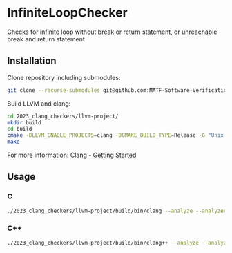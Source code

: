 # InfiniteLoopChecker

Checks for infinite loop without break or return statement, or unreachable break and return statement

## Installation

Clone repository including submodules:

```bash
git clone --recurse-submodules git@github.com:MATF-Software-Verification/2023_clang_checkers.git
```

Build LLVM and clang:

```bash
cd 2023_clang_checkers/llvm-project/
mkdir build
cd build
cmake -DLLVM_ENABLE_PROJECTS=clang -DCMAKE_BUILD_TYPE=Release -G "Unix Makefiles" ../llvm
make
```
For more information: [Clang - Getting Started](https://clang.llvm.org/get_started.html)

## Usage

### C
```bash
./2023_clang_checkers/llvm-project/build/bin/clang --analyze --analyzer-no-default-checks -Xanalyzer -analyzer-checker=alpha.unix.InfiniteLoopChecker test.c
```

### C++
```bash
./2023_clang_checkers/llvm-project/build/bin/clang++ --analyze --analyzer-no-default-checks -Xanalyzer -analyzer-checker=alpha.unix.InfiniteLoopChecker test.cpp
```
